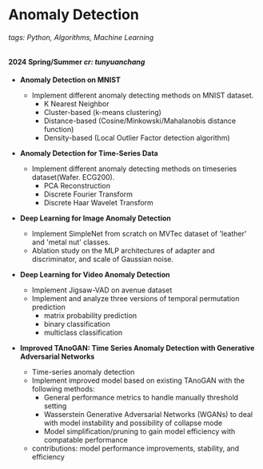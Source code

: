# Anomaly Detection
###### tags: Python, Algorithms, Machine Learning
#### **2024 Spring/Summer**  *cr: tunyuanchang*

* **Anomaly Detection on MNIST**
    * Implement different anomaly detecting methods on MNIST dataset.
        * K Nearest Neighbor
        * Cluster-based (k-means clustering)
        * Distance-based (Cosine/Minkowski/Mahalanobis distance function)
        * Density-based (Local Outlier Factor detection algorithm)
        
* **Anomaly Detection for Time-Series Data**
    * Implement different anomaly detecting methods on timeseries dataset(Wafer. ECG200).
        * PCA Reconstruction
        * Discrete Fourier Transform
        * Discrete Haar Wavelet Transform
        
* **Deep Learning for Image Anomaly Detection**
    * Implement SimpleNet from scratch on MVTec dataset of 'leather' and 'metal nut' classes.
    * Ablation study on the MLP architectures of adapter and discriminator, and scale of Gaussian noise.
    
* **Deep Learning for Video Anomaly Detection**
    * Implement Jigsaw-VAD on avenue dataset
    * Implement and analyze three versions of temporal permutation prediction
        * matrix probability prediction
        * binary classification
        * multiclass classification
* **Improved TAnoGAN: Time Series Anomaly Detection with Generative Adversarial Networks**
    * Time-series anomaly detection
    * Implement improved model based on existing TAnoGAN with the following methods:
        * General performance metrics to handle manually threshold setting
        * Wasserstein Generative Adversarial Networks (WGANs) to deal with model instability and possibility of collapse mode
        * Model simplification/pruning to gain model efficiency with compatable performance
    * contributions: model performance improvements, stability, and efficiency